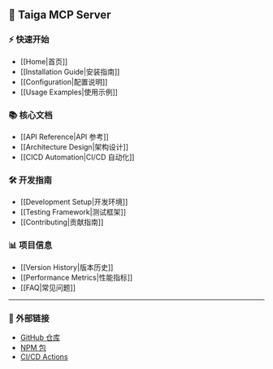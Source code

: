 ## 🚀 Taiga MCP Server

### ⚡ 快速开始
* [[Home|首页]]
* [[Installation Guide|安装指南]]
* [[Configuration|配置说明]]
* [[Usage Examples|使用示例]]

### 📚 核心文档
* [[API Reference|API 参考]]
* [[Architecture Design|架构设计]]
* [[CICD Automation|CI/CD 自动化]]

### 🛠️ 开发指南
* [[Development Setup|开发环境]]
* [[Testing Framework|测试框架]]
* [[Contributing|贡献指南]]

### 📊 项目信息
* [[Version History|版本历史]]
* [[Performance Metrics|性能指标]]
* [[FAQ|常见问题]]

---

### 🔗 外部链接
* [GitHub 仓库](https://github.com/greddy7574/taigaMcpServer)
* [NPM 包](https://www.npmjs.com/package/taiga-mcp-server)
* [CI/CD Actions](https://github.com/greddy7574/taigaMcpServer/actions)